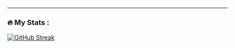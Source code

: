 ---

### :fire: My Stats :
[![GitHub Streak](http://github-readme-streak-stats.herokuapp.com?user=KerwinMdz&theme=dark&background=000000)](https://git.io/streak-stats)


